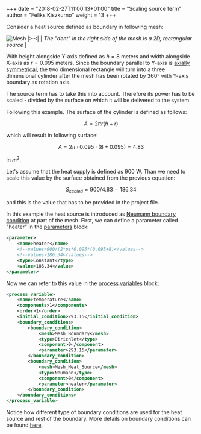 +++
date = "2018-02-27T11:00:13+01:00"
title = "Scaling source term"
author = "Feliks Kiszkurno"
weight = 13
+++

Consider a heat source defined as boundary in following mesh:

![Mesh](/docs/userguide/blocks/misc/figures/scalingsourceterm_mesh.png)
|:--:|
| *The "dent" in the right side of the mesh is a 2D, rectangular source* |

With height alongside Y-axis defined as $h=8$ meters and width alongside X-axis as $r=0.095$ meters.
Since the boundary parallel to Y-axis is [axially symmetrical](/docs/userguide/blocks/meshes/#axial-symmetry), the two dimensional rectangle will turn into a three dimensional cylinder after the mesh has been rotated by $360°$ with Y-axis boundary as rotation axis.

The source term has to take this into account.
Therefore its power has to be scaled - divided by the surface on which it will be delivered to the system.

Following this example. The surface of the cylinder is defined as follows:

$$A=2\pi r(h+r)$$

which will result in following surface:

$$A = 2\pi \cdot 0.095 \cdot (8 + 0.095) = 4.83$$

in $m^2$.

Let's assume that the heat supply is defined as 900 W.
Than we need to scale this value by the surface obtained from the previous equation:

$$S_{scaled}=900/4.83=186.34$$

and this is the value that has to be provided in the project file.

In this example the heat source is introduced as [Neumann boundary condition](/docs/userguide/blocks/boundary_conditions/#neumann) at part of the mesh. First, we can define a parameter called "heater" in the [parameters](/docs/userguide/blocks/parameters/) block:

```xml
<parameter>
    <name>heater</name>
    <!--values>900/(2*pi*0.095*(0.095+8)</values-->
    <!--values>186.34</values-->
    <type>Constant</type>
    <value>186.34</value>
</parameter>
```

Now we can refer to this value in the [process variables](/docs/userguide/blocks/process_variables/) block:

```xml
<process_variable>
    <name>temperature</name>
    <components>1</components>
    <order>1</order>
    <initial_condition>293.15</initial_condition>
    <boundary_conditions>
        <boundary_condition>
            <mesh>Mesh_Boundary</mesh>
            <type>Dirichlet</type>
            <component>0</component>
            <parameter>293.15</parameter>
        </boundary_condition>
        <boundary_condition>
            <mesh>Mesh_Heat_Source</mesh>
            <type>Neumann</type>
            <component>0</component>
            <parameter>heater</parameter>
        </boundary_condition>
    </boundary_conditions>
</process_variable>
```

Notice how different type of boundary conditions are used for the heat source and rest of the boundary.
More details on boundary conditions can be found [here](/docs/userguide/blocks/boundary_conditions/).
